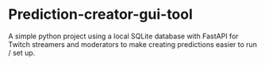 # Prediction-creator-gui-tool
A simple python project using a local SQLite database with FastAPI for Twitch streamers and moderators to make creating predictions easier to run / set up.
